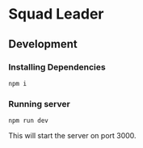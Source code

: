 # Squad Leader

## Development

### Installing Dependencies
```
npm i
````

### Running server
```
npm run dev
```

This will start the server on port 3000.